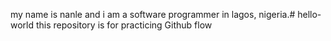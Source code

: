 my name is nanle and i am a software programmer in lagos, nigeria.# hello-world
this repository is for practicing Github flow
